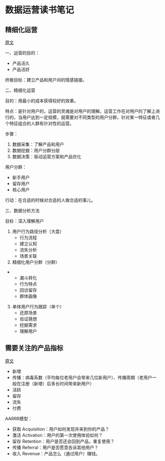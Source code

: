 # 数据运营读书笔记

## 精细化运营

[原文](http://www.woshipm.com/operate/562862.html)

一、运营的目的：

- 产品活久
- 产品活好

终极目标：建立产品和用户间的情感链接。 

二、精细化运营

目的：用最小的成本获得较好的效果。

特点：是针对用户的，运营的灵魂是对用户的理解。运营工作在对用户的了解上进行的，当用户达到一定规模，就需要对不同类型的用户分群，针对某一特征或者几个特征组合的人群有针对性的运营。

步骤：

1. 数据采集：了解产品和用户
2. 数据挖掘：用户分群分层
3. 数据决策：驱动运营方案和产品优化

用户分群：

- 新手用户
- 留存用户
- 核心用户

行动：在合适的时候对合适的人做合适的事儿。

三、数据分析方法

目标：深入理解用户

1. 用户行为路径分析（大盘）
   - 行为流程
   - 建立认知
   - 流失分析
   - 场景关联
2. 精细化用户分群（分群）

- - 漏斗转化
  - 行为特点
  - 回访留存
  - 群体画像

3. 单体用户行为跟踪（单个）
   - 还原场景
   - 验证猜想
   - 挖掘需求
   - 理解用户



## 需要关注的产品指标

[原文](http://www.woshipm.com/pmd/314128.html)

- 新增
- 传播：病毒系数（平均每位老用户会带来几位新用户）、传播周期（老用户一般在注册（新增）后多长时间带来新用户）
- 活跃
- 留存
- 流失
- 付费



AARRR模型：

- 获取 Acquisition：用户如何发现并来到你的产品？
- 激活 Activation：用户的第一次使用体验如何？
- 留存 Retention：用户是否还会回到产品，重复使用？
- 传播 Referral：用户是否愿意告诉其他用户？
- 收入 Revenue：产品怎么（通过用户）赚钱。